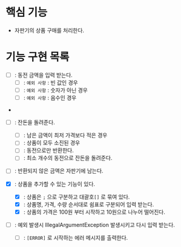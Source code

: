# 핵심 기능
- 자판기의 상품 구매를 처리한다.

# 기능 구현 목록
- [ ] : 동전 금액을 입력 받는다.
    - [ ] : `예외 사항` : 빈 값인 경우
    - [ ] : `예외 사항` : 숫자가 아닌 경우
    - [ ] : `예외 사항` : 음수인 경우
-
- [ ] : 잔돈을 돌려준다.
    - [ ] : 남은 금액이 최저 가격보다 적은 경우
    - [ ] : 상품이 모두 소진된 경우
    - [ ] : 동전으로만 반환한다.
    - [ ] : 최소 개수의 동전으로 잔돈을 돌려준다.

- [ ] : 반환되지 않은 금액은 자판기에 남는다.

- [X] : 상품을 추가할 수 있는 기능이 있다.
    - [X] : 상품은 `;` 으로 구분하고 대괄호`[]` 로 묶여 있다.
    - [X] : 상품명, 가격, 수량 순서대로 쉼표로 구분되어 입력 받는다.
    - [X] : 상품의 가격은 100원 부터 시작하고 10원으로 나누어 떨어진다.

- [ ] : 예외 발생시 IllegalArgumentException 발생시키고 다시 입력 받는다.
    - [ ] : `[ERROR]` 로 시작하는 에러 메시지를 출력한다.

